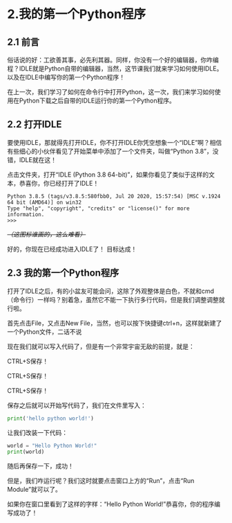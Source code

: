 # 2.我的第一个Python程序

## 2.1 前言

俗话说的好：工欲善其事，必先利其器。同样，你没有一个好的编辑器，你咋编程？IDLE就是Python自带的编辑器，当然，这节课我们就来学习如何使用IDLE。以及在IDLE中编写你的第一个Python程序！

在上一次，我们学习了如何在命令行中打开Python，这一次，我们来学习如何使用在Python下载之后自带的IDLE运行你的第一个Python程序。

## 2.2 打开IDLE

要使用IDLE，那就得先打开IDLE，你不打开IDLE你凭空想象一个“IDLE”啊？相信有些细心的小伙伴看见了开始菜单中添加了一个文件夹，叫做“Python 3.8”，没错，IDLE就在这！

点击文件夹，打开“IDLE (Python 3.8 64-bit)”，如果你看见了类似于这样的文本，恭喜你，你已经打开了IDLE！

```
Python 3.8.5 (tags/v3.8.5:580fbb0, Jul 20 2020, 15:57:54) [MSC v.1924 64 bit (AMD64)] on win32
Type "help", "copyright", "credits" or "license()" for more information.
>>> 
```

*~~（这图标谁画的，这么难看）~~*

好的，你现在已经成功进入IDLE了！
目标达成！
## 2.3 我的第一个Python程序

打开了IDLE之后，有的小盆友可能会问，这除了外观整体是白色，不就和cmd（命令行）一样吗？别着急，虽然它不能一下执行多行代码，但是我们调整调整就行啦。

首先点击File，又点击New File，当然，也可以按下快捷键ctrl+n，这样就新建了一个Python文件，二话不说

现在我们就可以写入代码了，但是有一个非常宇宙无敌的前提，就是：

CTRL+S保存！

CTRL+S保存！

CTRL+S保存！

保存之后就可以开始写代码了，我们在文件里写入：

```python
print('hello python world!')
```

让我们改装一下代码：
```python
world = "Hello Python World!"
print(world)
```
随后再保存一下，成功！

但是，我们咋运行呢？我们这时就要点击窗口上方的“Run”，点击“Run Module”就可以了。

如果你在窗口里看到了这样的字样：“Hello Python World!”恭喜你，你的程序编写成功了！
